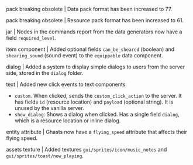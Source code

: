 pack breaking obsolete | Data pack format has been increased to 77.

pack breaking obsolete | Resource pack format has been increased to 61.

jar | Nodes in the commands report from the data generators now have a field `required_level`.

item component | Added optional fields `can_be_sheared` (boolean) and `shearing_sound` (sound event) to the `equippable` data component.

dialog | Added a system to display simple dialogs to users from the server side, stored in the `dialog` folder.

text | Added new click events to text components:
* `custom`. When clicked, sends the `custom_click_action` to the server. It has fields `id` (resource location) and `payload` (optional string). It is unused by the vanilla server.
* `show_dialog`: Shows a dialog when clicked. Has a single field `dialog`, which is a resource location or inline dialog.

entity attribute | Ghasts now have a `flying_speed` attribute that affects their flying speed.

assets texture | Added textures `gui/sprites/icon/music_notes` and `gui/sprites/toast/now_playing`.
